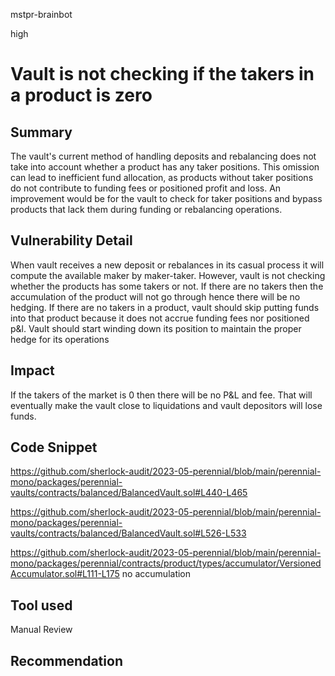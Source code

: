mstpr-brainbot

high

# Vault is not checking if the takers in a product is zero

## Summary
The vault's current method of handling deposits and rebalancing does not take into account whether a product has any taker positions. This omission can lead to inefficient fund allocation, as products without taker positions do not contribute to funding fees or positioned profit and loss. An improvement would be for the vault to check for taker positions and bypass products that lack them during funding or rebalancing operations.
## Vulnerability Detail
When vault receives a new deposit or rebalances in its casual process it will compute the available maker by maker-taker. However, vault is not checking whether the products has some takers or not. If there are no takers then the accumulation of the product will not go through hence there will be no hedging. If there are no takers in a product, vault should skip putting funds into that product because it does not accrue funding fees nor positioned p&l. Vault should start winding down its position to maintain the proper hedge for its operations
## Impact
If the takers of the market is 0 then there will be no P&L and fee. That will eventually make the vault close to liquidations and vault depositors will lose funds. 
## Code Snippet
https://github.com/sherlock-audit/2023-05-perennial/blob/main/perennial-mono/packages/perennial-vaults/contracts/balanced/BalancedVault.sol#L440-L465

https://github.com/sherlock-audit/2023-05-perennial/blob/main/perennial-mono/packages/perennial-vaults/contracts/balanced/BalancedVault.sol#L526-L533

https://github.com/sherlock-audit/2023-05-perennial/blob/main/perennial-mono/packages/perennial/contracts/product/types/accumulator/VersionedAccumulator.sol#L111-L175
no accumulation
## Tool used

Manual Review

## Recommendation
